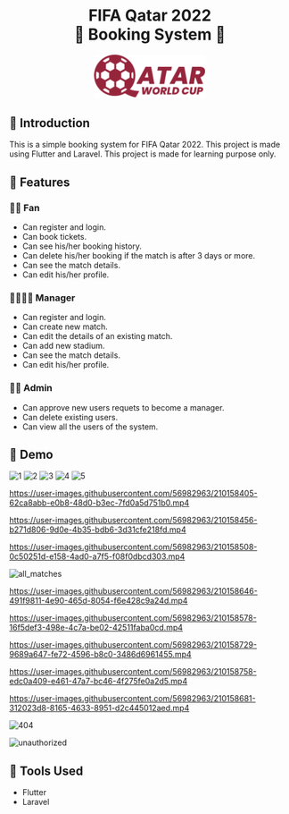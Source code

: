 <div align="center">

<H1>
FIFA Qatar 2022 <br>🎫 Booking System 🎫
</H1>

<img src="assets\images\logo2.png" alt="logo" width="200"  />

</div>

## 📌 Introduction

This is a simple booking system for FIFA Qatar 2022. This project is made using Flutter and Laravel. This project is made for learning purpose only.

## 📌 Features

### 🤸‍♀️ Fan

- Can register and login.
- Can book tickets.
- Can see his/her booking history.
- Can delete his/her booking if the match is after 3 days or more.
- Can see the match details.
- Can edit his/her profile.

### 👩‍💼👨‍💼 Manager

- Can register and login.
- Can create new match.
- Can edit the details of an existing match.
- Can add new stadium.
- Can see the match details.
- Can edit his/her profile.

### 👩‍💻 Admin

- Can approve new users requets to become a manager.
- Can delete existing users.
- Can view all the users of the system.

## 📌 Demo
![1](https://user-images.githubusercontent.com/56982963/210158989-7888ac93-b3b8-46e2-8355-67cb06911915.png)
![2](https://user-images.githubusercontent.com/56982963/210158990-b6849c43-47bb-4f0c-80d6-218f6784807f.png)
![3](https://user-images.githubusercontent.com/56982963/210158991-12115644-b0e4-44b2-88eb-6360e0ef4d86.png)
![4](https://user-images.githubusercontent.com/56982963/210158992-cf708faf-94af-427f-9064-8c6427110b3f.png)
![5](https://user-images.githubusercontent.com/56982963/210158993-66516942-f60d-482f-9c0c-4df72a39d923.png)




https://user-images.githubusercontent.com/56982963/210158405-62ca8abb-e0b8-48d0-b3ec-7fd0a5d751b0.mp4



https://user-images.githubusercontent.com/56982963/210158456-b271d806-9d0e-4b35-bdb6-3d31cfe218fd.mp4



https://user-images.githubusercontent.com/56982963/210158508-0c50251d-e158-4ad0-a7f5-f08f0dbcd303.mp4


![all_matches](https://user-images.githubusercontent.com/56982963/210158598-0ab77862-cd50-49d7-af26-8345276615af.png)



https://user-images.githubusercontent.com/56982963/210158646-491f9811-4e90-465d-8054-f6e428c9a24d.mp4


https://user-images.githubusercontent.com/56982963/210158578-16f5def3-498e-4c7a-be02-42511faba0cd.mp4



https://user-images.githubusercontent.com/56982963/210158729-9689a647-fe72-4596-b8c0-3486d6961455.mp4




https://user-images.githubusercontent.com/56982963/210158758-edc0a409-e461-47a7-bc46-4f275fe0a2d5.mp4






https://user-images.githubusercontent.com/56982963/210158681-312023d8-8165-4633-8951-d2c445012aed.mp4



![404](https://user-images.githubusercontent.com/56982963/210158608-9a78985b-1fe5-4d5d-9ecb-37f9c90e4e38.png)

![unauthorized](https://user-images.githubusercontent.com/56982963/210158619-f321d77a-4eb0-473c-805d-adea3d892360.png)


## 📌 Tools Used

- Flutter
- Laravel
